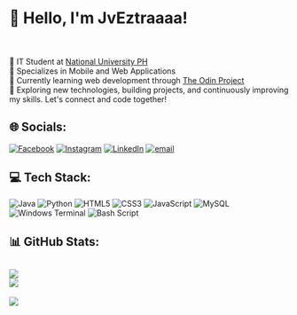# 👋 Hello, I'm JvEztraaaa!  <br><br>
🚀 IT Student at [National University PH](https://www.facebook.com/NUDasmaPH) <br>
🎯 Specializes in Mobile and Web Applications <br>
🌱 Currently learning web development through [The Odin Project](https://www.theodinproject.com/about)<br>
📌 Exploring new technologies, building projects, and continuously improving my skills. Let's connect and code together!  


## 🌐 Socials:
[![Facebook](https://img.shields.io/badge/Facebook-%231877F2.svg?logo=Facebook&logoColor=white)](https://facebook.com/jveztraaaa27) 
[![Instagram](https://img.shields.io/badge/Instagram-%23E4405F.svg?logo=Instagram&logoColor=white)](https://instagram.com/jveztraaaa) 
[![LinkedIn](https://img.shields.io/badge/LinkedIn-%230077B5.svg?logo=linkedin&logoColor=white)](https://www.linkedin.com/in/jan-vincent-estrada/) 
[![email](https://img.shields.io/badge/Email-D14836?logo=gmail&logoColor=white)](mailto:janvincentestrada276@gmail.com) 
<br>
## 💻 Tech Stack:
![Java](https://img.shields.io/badge/java-%23ED8B00.svg?style=for-the-badge&logo=openjdk&logoColor=white) 
![Python](https://img.shields.io/badge/python-3670A0?style=for-the-badge&logo=python&logoColor=ffdd54) 
![HTML5](https://img.shields.io/badge/html5-%23E34F26.svg?style=for-the-badge&logo=html5&logoColor=white) 
![CSS3](https://img.shields.io/badge/css3-%231572B6.svg?style=for-the-badge&logo=css3&logoColor=white) 
![JavaScript](https://img.shields.io/badge/javascript-%23323330.svg?style=for-the-badge&logo=javascript&logoColor=%23F7DF1E) 
![MySQL](https://img.shields.io/badge/mysql-4479A1.svg?style=for-the-badge&logo=mysql&logoColor=white) 
![Windows Terminal](https://img.shields.io/badge/Windows%20Terminal-%234D4D4D.svg?style=for-the-badge&logo=windows-terminal&logoColor=white) 
![Bash Script](https://img.shields.io/badge/bash_script-%23121011.svg?style=for-the-badge&logo=gnu-bash&logoColor=white)
<br>
## 📊 GitHub Stats:
![](https://nirzak-streak-stats.vercel.app/?user=JvEztraaaa&theme=dark&hide_border=false)<br>
![](https://github-readme-stats.vercel.app/api/top-langs/?username=JvEztraaaa&theme=dark&hide_border=false&include_all_commits=true&count_private=true&layout=compact)
<br>
---
[![](https://visitcount.itsvg.in/api?id=JvEztraaaa&icon=0&color=0)](https://visitcount.itsvg.in)
